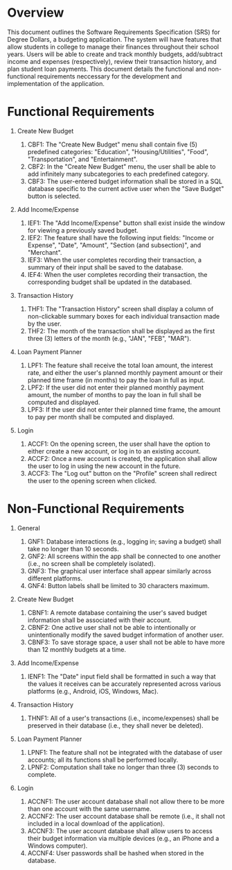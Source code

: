 # Overview

This document outlines the Software Requirements Specification (SRS) for Degree Dollars, a budgeting application. The system will have features that allow students in college to manage their finances throughout their school years. Users will be able to create and track monthly budgets, add/subtract income and expenses (respectively), review their transaction history, and plan student loan payments. This document details the functional and non-functional requirements neccessary for the development and implementation of the application.

# Functional Requirements
1. Create New Budget
    1. CBF1: The "Create New Budget" menu shall contain five (5) predefined categories: "Education", "Housing/Utilities", "Food", "Transportation", and "Entertainment".
    2. CBF2: In the "Create New Budget" menu, the user shall be able to add infinitely many subcategories to each predefined category. 
    3. CBF3: The user-entered budget information shall be stored in a SQL database specific to the current active user when the "Save Budget" button is selected.

2. Add Income/Expense
    1. IEF1: The "Add Income/Expense" button shall exist inside the window for viewing a previously saved budget.
    2. IEF2: The feature shall have the following input fields: "Income or Expense", "Date", "Amount", "Section (and subsection)", and "Merchant".
    3. IEF3: When the user completes recording their transaction, a summary of their input shall be saved to the database.
    4. IEF4: When the user completes recording their transaction, the corresponding budget shall be updated in the databased.

3. Transaction History
    1. THF1: The "Transaction History" screen shall display a column of non-clickable summary boxes for each individual transaction made by the user.
    2. THF2: The month of the transaction shall be displayed as the first three (3) letters of the month (e.g., "JAN", "FEB", "MAR").

4. Loan Payment Planner
    1. LPF1: The feature shall receive the total loan amount, the interest rate, and either the user's planned monthly payment amount or their planned time frame (in months) to pay the loan in full as input.
    2. LPF2: If the user did not enter their planned monthly payment amount, the number of months to pay the loan in full shall be computed and displayed.
    3. LPF3: If the user did not enter their planned time frame, the amount to pay per month shall be computed and displayed.

5. Login
    1. ACCF1: On the opening screen, the user shall have the option to either create a new account, or log in to an existing account.
    2. ACCF2: Once a new account is created, the application shall allow the user to log in using the new account in the future.
    3. ACCF3: The "Log out" button on the "Profile" screen shall redirect the user to the opening screen when clicked.

# Non-Functional Requirements
1. General
    1. GNF1: Database interactions (e.g., logging in; saving a budget) shall take no longer than 10 seconds.
    2. GNF2: All screens within the app shall be connected to one another (i.e., no screen shall be completely isolated).
    3. GNF3: The graphical user interface shall appear similarly across different platforms.
    4. GNF4: Button labels shall be limited to 30 characters maximum.
       
3. Create New Budget
    1. CBNF1: A remote database containing the user's saved budget information shall be associated with their account.
    2. CBNF2: One active user shall not be able to intentionally or unintentionally modify the saved budget information of another user.
    3. CBNF3: To save storage space, a user shall not be able to have more than 12 monthly budgets at a time.

4. Add Income/Expense
    1. IENF1: The "Date" input field shall be formatted in such a way that the values it receives can be accurately represented across various platforms (e.g., Android, iOS, Windows, Mac).

5. Transaction History
    1. THNF1: All of a user's transactions (i.e., income/expenses) shall be preserved in their database (i.e., they shall never be deleted).

6. Loan Payment Planner
    1. LPNF1: The feature shall not be integrated with the database of user accounts; all its functions shall be performed locally.
    2. LPNF2: Computation shall take no longer than three (3) seconds to complete.

7. Login
    1. ACCNF1: The user account database shall not allow there to be more than one account with the same username.
    2. ACCNF2: The user account database shall be remote (i.e., it shall not included in a local download of the application).
    3. ACCNF3: The user account database shall allow users to access their budget information via multiple devices (e.g., an iPhone and a Windows computer).
    4. ACCNF4: User passwords shall be hashed when stored in the database.
